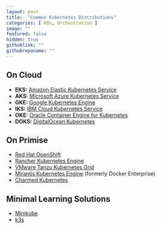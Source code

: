 ```yaml
---
layout: post
title:  "Common Kubernetes Distributions"
categories: [ K8s, Orchestration ]
image: ""
featured: false
hidden: true
githublink: ""
githubreponame: ""
---
```


## On Cloud
- **EKS:** [Amazon Elastic Kubernetes Service](https://aws.amazon.com/eks/)
- **AKS:** [Microsoft Azure Kubernetes Service](https://azure.microsoft.com/en-us/products/kubernetes-service)
- **GKE:** [Google Kubernetes Engine](https://cloud.google.com/kubernetes-engine)
- **IKS:** [IBM Cloud Kubernetes Service](https://www.ibm.com/cloud/kubernetes-service)
- **OKE:** [Oracle Container Engine for Kubernetes](https://www.oracle.com/in/cloud/cloud-native/container-engine-kubernetes/)
- **DOKS:** [DigitalOcean Kubernetes](https://www.digitalocean.com/products/kubernetes)
## On Primise
- [Red Hat OpenShift](https://www.redhat.com/en/technologies/cloud-computing/openshift/kubernetes-engine)
- [Rancher Kubernetes Engine](https://www.rancher.com/products/rke)
- [VMware Tanzu Kubernetes Grid](https://docs.vmware.com/en/VMware-Tanzu-Kubernetes-Grid/index.html)
- [Mirantis Kubernetes Engine](https://www.mirantis.com/software/mirantis-kubernetes-engine/) (formerly Docker Enterprise)
- [Charmed Kubernetes](https://ubuntu.com/kubernetes/charmed-k8s)
## Minimal Learning Solutions
- [Minikube](https://minikube.sigs.k8s.io/docs/start/)
- [k3s](https://k3s.io/)

